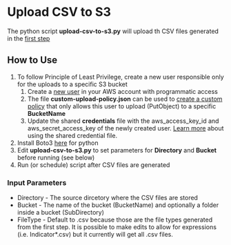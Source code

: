 # Upload CSV to S3
The python script **upload-csv-to-s3.py** will upload th CSV files generated in the [first step](/1-generate-csv/)

## How to Use
1. To follow Principle of Least Privilege, create a new user responsible only for the uploads to a specific S3 bucket
   1. Create a [new user](https://docs.aws.amazon.com/IAM/latest/UserGuide/id_users_create.html) in your AWS account with programmatic access
   1. The file **custom-upload-policy.json** can be used to [create a custom policy](https://docs.aws.amazon.com/IAM/latest/UserGuide/access_policies_create.html) that only allows this user to upload (PutObject) to a specific **BucketName**
   1. Update the shared **credentials** file with the aws_access_key_id and aws_secret_access_key of the newly created user.  [Learn more](https://docs.aws.amazon.com/cli/latest/userguide/cli-configure-files.html) about using the shared credential file.
1. Install Boto3 [here](https://github.com/boto/boto3) for python
1. Edit **upload-csv-to-s3.py** to set parameters for **Directory** and **Bucket** before running (see below)
1. Run (or schedule) script after CSV files are generated

### Input Parameters
* Directory - The source dircetory where the CSV files are stored
* Bucket - The name of the bucket (BucketName) and optionally a folder inside a bucket (SubDirectory)
* FileType - Default to .csv because those are the file types generated from the first step.  It is possible to make edits to allow for expressions (i.e. Indicator*.csv) but it currently will get all .csv files.
